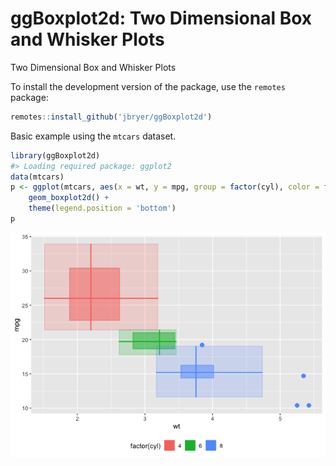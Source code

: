 ggBoxplot2d: Two Dimensional Box and Whisker Plots
================

Two Dimensional Box and Whisker Plots

To install the development version of the package, use the `remotes`
package:

``` r
remotes::install_github('jbryer/ggBoxplot2d')
```

Basic example using the `mtcars` dataset.

``` r
library(ggBoxplot2d)
#> Loading required package: ggplot2
data(mtcars)
p <- ggplot(mtcars, aes(x = wt, y = mpg, group = factor(cyl), color = factor(cyl), fill = factor(cyl))) +
    geom_boxplot2d() +
    theme(legend.position = 'bottom')
p
```

![](man/figures/README-boxplot2d_mtcars-1.png)<!-- -->
